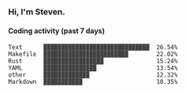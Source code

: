 ### Hi, I'm Steven.

#### Coding activity (past 7 days)
```
Text      ▓▓▓▓▓▓▓▓▓▓▓▓▓▓▓▓▓▓▓▓▓▓▓▓▓▓▓▓▓▓  26.54%
Makefile  ▓▓▓▓▓▓▓▓▓▓▓▓▓▓▓▓▓▓▓▓▓▓▓▓        22.02%
Rust      ▓▓▓▓▓▓▓▓▓▓▓▓▓▓▓▓▓               15.24%
YAML      ▓▓▓▓▓▓▓▓▓▓▓▓▓▓▓                 13.54%
other     ▓▓▓▓▓▓▓▓▓▓▓▓▓                   12.32%
Markdown  ▓▓▓▓▓▓▓▓▓▓▓                     10.35%
```
